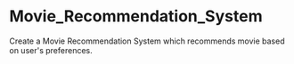 # Movie_Recommendation_System
Create a Movie Recommendation System which recommends movie based on user's preferences.
